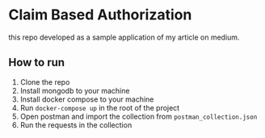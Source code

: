 # Claim Based Authorization

this repo developed as a sample application of my article on medium.

## How to run

1. Clone the repo
2. Install mongodb to your machine
3. Install docker compose to your machine
4. Run `docker-compose up` in the root of the project
5. Open postman and import the collection from `postman_collection.json`
6. Run the requests in the collection
